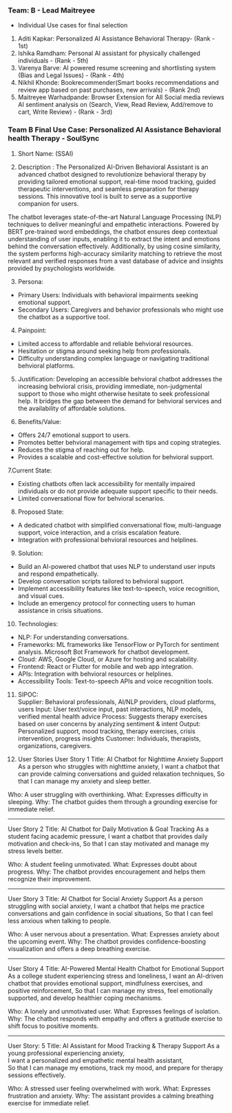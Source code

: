 ### Team: B - Lead Maitreyee
- Individual Use cases for final selection
1. Aditi Kapkar: Personalized AI Assistance Behavioral Therapy- (Rank - 1st)
2. Ishika Ramdham: Personal AI assistant for physically challenged individuals - (Rank - 5th)
3. Varenya Barve: AI powered resume screening and shortlisting system (Bias and Legal Issues) - (Rank - 4th)
4. Nikhil Khonde: Bookrecommender(Smart books recommendations and review app based on past purchases, new arrivals) - (Rank 2nd)
5. Maitreyee Warhadpande: Browser Extension for All Social media reviews AI sentiment analysis on <Product Reviews> (Search, View, Read Review, Add/remove to cart, Write Review) - (Rank - 3rd)

### Team B Final Use Case: Personalized AI Assistance Behavioral health Therapy - SoulSync
1. Short Name: (SSAI)

2. Description : The Personalized AI-Driven Behavioral Assistant is an advanced chatbot designed to revolutionize behavioral therapy by providing tailored emotional support, real-time mood tracking, guided therapeutic interventions, and seamless preparation for therapy sessions. This innovative tool is built to serve as a supportive companion for users.

The chatbot leverages state-of-the-art Natural Language Processing (NLP) techniques to deliver meaningful and empathetic interactions. Powered by BERT pre-trained word embeddings, the chatbot ensures deep contextual understanding of user inputs, enabling it to extract the intent and emotions behind the conversation effectively. Additionally, by using cosine similarity, the system performs high-accuracy similarity matching to retrieve the most relevant and verified responses from a vast database of advice and insights provided by psychologists worldwide.

3. Persona:
- Primary Users: Individuals with behavioral impairments seeking emotional support.  
- Secondary Users: Caregivers and behavior professionals who might use the chatbot as a supportive tool.

4. Painpoint:
- Limited access to affordable and reliable behvioral resources.  
- Hesitation or stigma around seeking help from professionals.  
- Difficulty understanding complex language or navigating traditional behvioral platforms.

5. Justification:
Developing an accessible behvioral chatbot addresses the increasing behvioral crisis, providing immediate, non-judgmental support to those who might otherwise hesitate to seek professional help. It bridges the gap between the demand for behvioral services and the availability of affordable solutions.

6. Benefits/Value:
- Offers 24/7 emotional support to users.  
- Promotes better behvioral management with tips and coping strategies.  
- Reduces the stigma of reaching out for help.  
- Provides a scalable and cost-effective solution for behvioral support.

7.Current State:
- Existing chatbots often lack accessibility for mentally impaired individuals or do not provide adequate support specific to their needs.  
- Limited conversational flow for behvioral scenarios.

8. Proposed State:
- A dedicated chatbot with simplified conversational flow, multi-language support, voice interaction, and a crisis escalation feature.  
- Integration with professional behvioral resources and helplines.

9. Solution:
- Build an AI-powered chatbot that uses NLP to understand user inputs and respond empathetically.  
- Develop conversation scripts tailored to behvioral support.  
- Implement accessibility features like text-to-speech, voice recognition, and visual cues.  
- Include an emergency protocol for connecting users to human assistance in crisis situations.

10. Technologies:
- NLP: For understanding conversations. 
- Frameworks: ML frameworks like TensorFlow or PyTorch for sentiment analysis. Microsoft Bot Framework for chatbot development.  
- Cloud: AWS, Google Cloud, or Azure for hosting and scalability.  
- Frontend: React or Flutter for mobile and web app integration.  
- APIs: Integration with behvioral resources or helplines.  
- Accessibility Tools: Text-to-speech APIs and voice recognition tools.

11. SIPOC:  
Supplier: Behavioral professionals, AI/NLP providers, cloud platforms, users 
Input: User text/voice input, past interactions, NLP models, verified mental health advice
Process: Suggests therapy exercises based on user concerns by analyzing sentiment & intent
Output: Personalized support, mood tracking, therapy exercises, crisis intervention, progress insights
Customer: Individuals, therapists, organizations, caregivers.

12. User Stories
User Story 1
Title: AI Chatbot for Nighttime Anxiety Support
As a person who struggles with nighttime anxiety,
I want a chatbot that can provide calming conversations and guided relaxation techniques,
So that I can manage my anxiety and sleep better.

Who: A user struggling with overthinking.
What: Expresses difficulty in sleeping.
Why: The chatbot guides them through a grounding exercise for immediate relief.
________________________________________
User Story 2
Title: AI Chatbot for Daily Motivation & Goal Tracking
As a student facing academic pressure,
I want a chatbot that provides daily motivation and check-ins,
So that I can stay motivated and manage my stress levels better.

Who: A student feeling unmotivated.
What: Expresses doubt about progress.
Why: The chatbot provides encouragement and helps them recognize their improvement.
________________________________________
User Story 3
Title: AI Chatbot for Social Anxiety Support
As a person struggling with social anxiety,
I want a chatbot that helps me practice conversations and gain confidence in social situations,
So that I can feel less anxious when talking to people.

Who: A user nervous about a presentation.
What: Expresses anxiety about the upcoming event.
Why: The chatbot provides confidence-boosting visualization and offers a deep breathing exercise.
________________________________________
User Story 4
Title: AI-Powered Mental Health Chatbot for Emotional Support
As a college student experiencing stress and loneliness,
I want an AI-driven chatbot that provides emotional support, mindfulness exercises, and positive reinforcement,
So that I can manage my stress, feel emotionally supported, and develop healthier coping mechanisms.

Who: A lonely and unmotivated user.
What: Expresses feelings of isolation.
Why: The chatbot responds with empathy and offers a gratitude exercise to shift focus to positive moments.
________________________________________
User Story: 5
Title: AI Assistant for Mood Tracking & Therapy Support 
As a young professional experiencing anxiety,  
I want a personalized and empathetic mental health assistant,  
So that I can manage my emotions, track my mood, and prepare for therapy sessions effectively.  

Who: A stressed user feeling overwhelmed with work.
What: Expresses frustration and anxiety.
Why: The assistant provides a calming breathing exercise for immediate relief.
